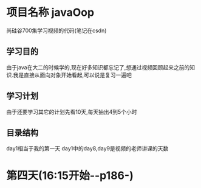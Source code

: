 # 项目名称 javaOop
尚硅谷700集学习视频的代码(笔记在csdn)
## 学习目的 
  由于java在大二的时候学的,现在好多知识都忘记了,想通过视频回顾起来之前的知识.我是直接从面向对象开始看起,可以说是复习一遍吧
## 学习计划
  由于还要学习其它的计划先看10天,每天抽出4到5个小时
## 目录结构
  day1相当于我的第一天
  day1中的day8,day9是视频的老师讲课的天数
# 第四天(16:15开始--p186-)
  